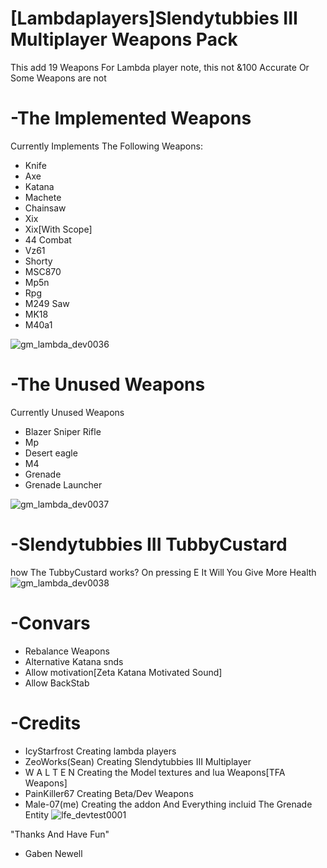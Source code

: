 # [Lambdaplayers]Slendytubbies III Multiplayer Weapons Pack
This add 19 Weapons For Lambda player note, this not &100 Accurate Or Some Weapons are not

# -The Implemented Weapons
Currently Implements The Following Weapons:
- Knife
- Axe
- Katana
- Machete
- Chainsaw
- Xix
- Xix[With Scope]
- 44 Combat
- Vz61
- Shorty
- MSC870
- Mp5n
- Rpg
- M249 Saw
- MK18
- M40a1

![gm_lambda_dev0036](https://github.com/Lambdaplayer/Slendytubbies-III-Multiplayer/assets/140025609/511cc07c-24f1-4998-b4ff-7d322fa1ff6d)


 # -The Unused Weapons
 Currently Unused Weapons
 - Blazer Sniper Rifle
 - Mp
 - Desert eagle
 - M4
 - Grenade
 - Grenade Launcher

 ![gm_lambda_dev0037](https://github.com/Lambdaplayer/Slendytubbies-III-Multiplayer/assets/140025609/7bdb9409-9835-482e-b289-b61b859eba37)

# -Slendytubbies III TubbyCustard
how The TubbyCustard works? On pressing E It Will You Give More Health
![gm_lambda_dev0038](https://github.com/Lambdaplayer/Slendytubbies-III-Multiplayer/assets/140025609/0be6e505-4499-42f4-9e06-82eaa110be27)

# -Convars
- Rebalance Weapons
- Alternative Katana snds
- Allow motivation[Zeta Katana Motivated Sound]
- Allow BackStab

# -Credits
- IcyStarfrost Creating lambda players
- ZeoWorks(Sean) Creating Slendytubbies III Multiplayer
- W A L T E N Creating the Model textures and lua Weapons[TFA Weapons]
- PainKiller67 Creating Beta/Dev Weapons
- Male-07(me) Creating the addon And Everything incluid The Grenade Entity 
![lfe_devtest0001](https://github.com/Lambdaplayer/Lambdaplayer-Slendytubbies-3-Multiplayer-Weapons-Pack/assets/140025609/3466114d-c00f-4c50-9eee-af61bf5ca754)



 "Thanks And Have Fun"
- Gaben Newell
